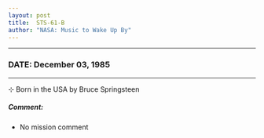 ```yaml
---
layout: post
title:  STS-61-B
author: "NASA: Music to Wake Up By"
---
```


----
### DATE: December 03, 1985
----
⊹ Born in the USA by Bruce Springsteen

##### Comment:
* No mission comment
